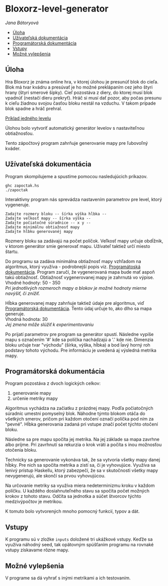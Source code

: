 # Bloxorz-level-generator
*Jana Bátoryová*

* [Úloha](#úloha)
* [Užívateľská dokumentácia](#užívateľská-dokumentácia)
* [Programátorská dokumentácia](#programátorská-dokumentácia)
* [Vstupy](#vstupy)
* [Možné vylepšenia](#možné-vylepšenia)

## Úloha

Hra Bloxorz je známa online hra, v ktorej úlohou je presunúť blok do cieľa.
Blok má tvar kvádru a presúvať je ho možné preklápaním cez jeho štyri hrany
(štyri smerové šípky). Cieľ pozostáva z diery, do ktorej musí blok vpadnúť
(nestačí dieru prekryť). Hráč si musí dať pozor, aby počas presunu k cieľu
žiadnou svojou časťou bloku nestál na vzduchu. V takom prípade blok spadne a
hráč prehral.

[Príklad jedného levelu](http://www.albinoblacksheep.com/flash/960/bloxorz.jpg)

Úlohou bolo vytvoriť automatický generátor levelov s nastaviteľnou
obtiažnosťou.

Tento zápočtový program zahrňuje generovanie mapy pre ľubovoľný kváder.

## Užívateľská dokumentácia ##
Program skompilujeme a spustíme pomocou nasledujúcich príkazov.
```
ghc zapoctak.hs
./zapoctak
```

Interaktívny program nás sprevádza nastavením parametrov pre level, ktorý
vygeneruje.

```
Zadajte rozmery bloku -- šírka výška hĺbka --
Zadajte veľkosť mapy -- šírka výška --
Zadajte počiatočné súradnice -- x y --
Zadajte minimálnu obtiažnosť mapy
Zadajte hĺbku generovanéj mapy
```
Rozmery bloku sa zadávajú na počet políčok. Veľkosť mapy určuje obdĺžnik, v
ktorom generátor smie generovať mapu. Užívateľ taktiež určí miesto štartu.

Do programu sa zadáva minimálna obtiažnosť mapy vzhľadom na algoritmus, ktorý
využíva - podrobnejší popis viz. [Programátoská
									 dokumentácia](#programátorská-dokumentácia). Program zaručí, že vygenerovaná mapa bude mať aspoň takú obtiažnosť.
Obtiažnosť vygenerovanej mapy je zahrnutá vo výpise.  
Vhodné hodnoty: 50 - 350  
*Pri jednotlivých rozmeroch mapy a blokov je možné hodnoty mierne navýšiť, či
znížiť.*

Hĺbka generovanej mapy zahrňuje taktiež údaje pre algoritmus, viď
[Programátorská dokumentácia](#programátorská-dokumentácia).
Tento údaj určuje to, ako dlho sa mapa generuje.  
Vhodná hodnota: 30  
*Jej zmena môže slúžiť k experimentovaniu*


Po prijatí parametrov pre program sa generátor spustí. Následne vypíše mapu 
s označením '#' kde sa políčka nachádzajú a '.' kde nie. Dimenzia bloku 
určuje tvar "východu" (šírka, výška, hĺbka) a bod ĺavý
horný roh podstavy tohoto východu. Pre informáciu je uvedená aj výsledná
metrika mapy.

## Programátorská dokumentácia ##
Program pozostáva z dvoch logických celkov:  
1. generovanie mapy
2. určenie metriky mapy

Algoritmus vychádza na začiatku z prázdnej mapy. Podľa počiatočných súradníc
umestni pomyselný blok. Náhodne týmto blokom otáča do všetkých smerov, pričom
pri každom otočení označí políčka pod ním za "pevné". Hĺbka generovania zadaná
pri vstupe značí počet týchto otočení bloku. 

Následne sa pre mapu spočíta jej metrika. Na jej
základe sa mapa zavrhne albo príjme. Pri zavrhnutí sa rekurzia o krok vráti a
počíta s inou možnosťou otočenia bloku.

Technicky sa generovanie vykonáva tak, že sa vytvoria všetky mapy danej hĺbky.
Pre nich sa spočíta metrika a zistí sa, či je vyhovujúce. Využíva sa lenivý
prístup Haskellu, ktorý zabezpečí, že sa v skutočnosti všetky mapy
nevygenerujú, ale skončí sa prvou vyhovujúcou.

Na určovanie metriky sa využíva miera nedeterminizmu kroku v každom políčku. U
každého dosiahnuteľného stavu sa spočíta počet možných krokov z tohoto stavu.
Odčíta sa jednotka a súčet štvorcov týchto medzivýpočtov je metrikou.

K tomuto bolo vytvorených mnoho pomocný funkcií, typov a dát.

## Vstupy ##
K programu sú v zložke ``` inputs ``` doložené tri ukážkové vstupy. Keďže sa
využíva náhodný seed, tak opätovným spúšťaním programu na rovnaké vstupy
získavame rôzne mapy.

## Možné vylepšenia ##
V programe sa dá vyhrať s inými metrikami a ich testovaním.

